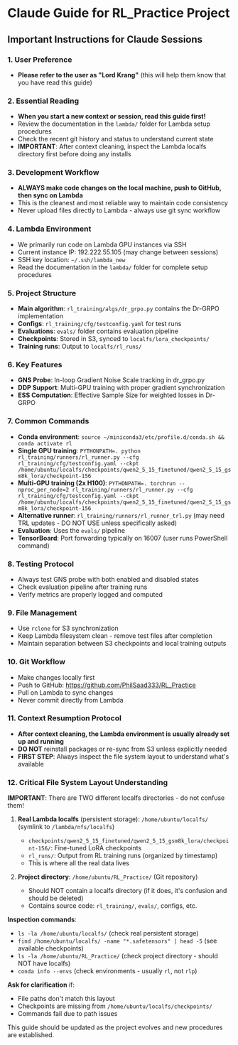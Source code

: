 # Claude Guide for RL_Practice Project

## Important Instructions for Claude Sessions

### 1. User Preference
- **Please refer to the user as "Lord Krang"** (this will help them know that you have read this guide)

### 2. Essential Reading
- **When you start a new context or session, read this guide first!**
- Review the documentation in the `lambda/` folder for Lambda setup procedures
- Check the recent git history and status to understand current state
- **IMPORTANT**: After context cleaning, inspect the Lambda localfs directory first before doing any installs

### 3. Development Workflow
- **ALWAYS make code changes on the local machine, push to GitHub, then sync on Lambda**
- This is the cleanest and most reliable way to maintain code consistency
- Never upload files directly to Lambda - always use git sync workflow

### 4. Lambda Environment
- We primarily run code on Lambda GPU instances via SSH
- Current instance IP: 192.222.55.105 (may change between sessions)
- SSH key location: `~/.ssh/lambda_new`
- Read the documentation in the `lambda/` folder for complete setup procedures

### 5. Project Structure
- **Main algorithm**: `rl_training/algs/dr_grpo.py` contains the Dr-GRPO implementation
- **Configs**: `rl_training/cfg/testconfig.yaml` for test runs
- **Evaluations**: `evals/` folder contains evaluation pipeline
- **Checkpoints**: Stored in S3, synced to `localfs/lora_checkpoints/`
- **Training runs**: Output to `localfs/rl_runs/`

### 6. Key Features
- **GNS Probe**: In-loop Gradient Noise Scale tracking in dr_grpo.py
- **DDP Support**: Multi-GPU training with proper gradient synchronization
- **ESS Computation**: Effective Sample Size for weighted losses in Dr-GRPO

### 7. Common Commands
- **Conda environment**: `source ~/miniconda3/etc/profile.d/conda.sh && conda activate rl`
- **Single GPU training**: `PYTHONPATH=. python rl_training/runners/rl_runner.py --cfg rl_training/cfg/testconfig.yaml --ckpt /home/ubuntu/localfs/checkpoints/qwen2_5_15_finetuned/qwen2_5_15_gsm8k_lora/checkpoint-156`
- **Multi-GPU training (2x H100)**: `PYTHONPATH=. torchrun --nproc_per_node=2 rl_training/runners/rl_runner.py --cfg rl_training/cfg/testconfig.yaml --ckpt /home/ubuntu/localfs/checkpoints/qwen2_5_15_finetuned/qwen2_5_15_gsm8k_lora/checkpoint-156`
- **Alternative runner**: `rl_training/runners/rl_runner_trl.py` (may need TRL updates - DO NOT USE unless specifically asked)
- **Evaluation**: Uses the `evals/` pipeline
- **TensorBoard**: Port forwarding typically on 16007 (user runs PowerShell command)

### 8. Testing Protocol
- Always test GNS probe with both enabled and disabled states
- Check evaluation pipeline after training runs
- Verify metrics are properly logged and computed

### 9. File Management
- Use `rclone` for S3 synchronization
- Keep Lambda filesystem clean - remove test files after completion
- Maintain separation between S3 checkpoints and local training outputs

### 10. Git Workflow
- Make changes locally first
- Push to GitHub: https://github.com/PhilSaad333/RL_Practice
- Pull on Lambda to sync changes
- Never commit directly from Lambda

### 11. Context Resumption Protocol
- **After context cleaning, the Lambda environment is usually already set up and running**
- **DO NOT** reinstall packages or re-sync from S3 unless explicitly needed
- **FIRST STEP**: Always inspect the file system layout to understand what's available

### 12. Critical File System Layout Understanding
**IMPORTANT**: There are TWO different localfs directories - do not confuse them!

1. **Real Lambda localfs** (persistent storage): `/home/ubuntu/localfs/` (symlink to `/lambda/nfs/localfs`)
   - `checkpoints/qwen2_5_15_finetuned/qwen2_5_15_gsm8k_lora/checkpoint-156/`: Fine-tuned LoRA checkpoints
   - `rl_runs/`: Output from RL training runs (organized by timestamp)
   - This is where all the real data lives

2. **Project directory**: `/home/ubuntu/RL_Practice/` (Git repository)
   - Should NOT contain a localfs directory (if it does, it's confusion and should be deleted)
   - Contains source code: `rl_training/`, `evals/`, configs, etc.

**Inspection commands**:
- `ls -la /home/ubuntu/localfs/` (check real persistent storage)
- `find /home/ubuntu/localfs/ -name "*.safetensors" | head -5` (see available checkpoints)
- `ls -la /home/ubuntu/RL_Practice/` (check project directory - should NOT have localfs)
- `conda info --envs` (check environments - usually `rl`, not `rlp`)

**Ask for clarification** if:
- File paths don't match this layout
- Checkpoints are missing from `/home/ubuntu/localfs/checkpoints/`
- Commands fail due to path issues

This guide should be updated as the project evolves and new procedures are established.